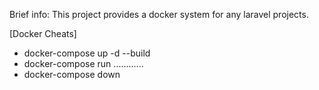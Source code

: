 Brief info: This project provides a docker system for any laravel projects.


[Docker Cheats]
- docker-compose up -d --build
- docker-compose run ............
- docker-compose down

